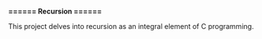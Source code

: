 <h><strong>====== Recursion ======</strong></h>
<p>This project delves into recursion as an integral element of C programming.</>
